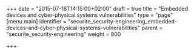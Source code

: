 +++
date = "2015-07-18T14:15:00+02:00"
draft = true
title = "Embedded devices and cyber-physical systems vulnerabilities"
type = "page"
[menu.main]
identifier = "securite_security-engineering_embedded-devices-and-cyber-physical-systems-vulnerabilities"
parent = "securite_security-engineering"
weight = 800

+++
